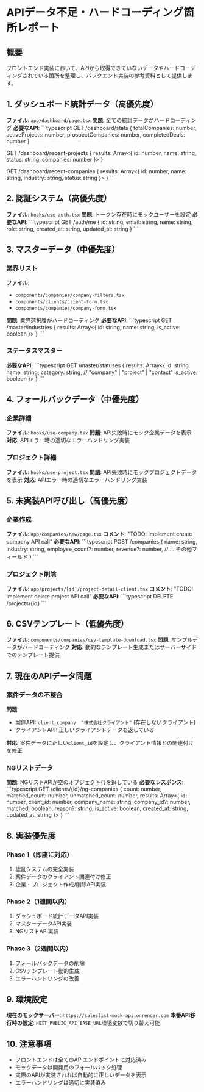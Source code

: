 # APIデータ不足・ハードコーディング箇所レポート

## 概要
フロントエンド実装において、APIから取得できていないデータやハードコーディングされている箇所を整理し、バックエンド実装の参考資料として提供します。

## 1. ダッシュボード統計データ（高優先度）

**ファイル**: `app/dashboard/page.tsx`
**問題**: 全ての統計データがハードコーディング
**必要なAPI**:
\`\`\`typescript
GET /dashboard/stats
{
  totalCompanies: number,
  activeProjects: number,
  prospectCompanies: number,
  completedDeals: number
}

GET /dashboard/recent-projects
{
  results: Array<{
    id: number,
    name: string,
    status: string,
    companies: number
  }>
}

GET /dashboard/recent-companies
{
  results: Array<{
    id: number,
    name: string,
    industry: string,
    status: string
  }>
}
\`\`\`

## 2. 認証システム（高優先度）

**ファイル**: `hooks/use-auth.tsx`
**問題**: トークン存在時にモックユーザーを設定
**必要なAPI**:
\`\`\`typescript
GET /auth/me
{
  id: string,
  email: string,
  name: string,
  role: string,
  created_at: string,
  updated_at: string
}
\`\`\`

## 3. マスターデータ（中優先度）

### 業界リスト
**ファイル**: 
- `components/companies/company-filters.tsx`
- `components/clients/client-form.tsx`
- `components/companies/company-form.tsx`

**問題**: 業界選択肢がハードコーディング
**必要なAPI**:
\`\`\`typescript
GET /master/industries
{
  results: Array<{
    id: string,
    name: string,
    is_active: boolean
  }>
}
\`\`\`

### ステータスマスター
**必要なAPI**:
\`\`\`typescript
GET /master/statuses
{
  results: Array<{
    id: string,
    name: string,
    category: string, // "company" | "project" | "contact"
    is_active: boolean
  }>
}
\`\`\`

## 4. フォールバックデータ（中優先度）

### 企業詳細
**ファイル**: `hooks/use-company.tsx`
**問題**: API失敗時にモック企業データを表示
**対応**: APIエラー時の適切なエラーハンドリング実装

### プロジェクト詳細
**ファイル**: `hooks/use-project.tsx`
**問題**: API失敗時にモックプロジェクトデータを表示
**対応**: APIエラー時の適切なエラーハンドリング実装

## 5. 未実装API呼び出し（高優先度）

### 企業作成
**ファイル**: `app/companies/new/page.tsx`
**コメント**: "TODO: Implement create company API call"
**必要なAPI**:
\`\`\`typescript
POST /companies
{
  name: string,
  industry: string,
  employee_count?: number,
  revenue?: number,
  // ... その他フィールド
}
\`\`\`

### プロジェクト削除
**ファイル**: `app/projects/[id]/project-detail-client.tsx`
**コメント**: "TODO: Implement delete project API call"
**必要なAPI**:
\`\`\`typescript
DELETE /projects/{id}
\`\`\`

## 6. CSVテンプレート（低優先度）

**ファイル**: `components/companies/csv-template-download.tsx`
**問題**: サンプルデータがハードコーディング
**対応**: 動的なテンプレート生成またはサーバーサイドでのテンプレート提供

## 7. 現在のAPIデータ問題

### 案件データの不整合
**問題**: 
- 案件API: `client_company: "株式会社クライアント"` (存在しないクライアント)
- クライアントAPI: 正しいクライアントデータを返している

**対応**: 案件データに正しい`client_id`を設定し、クライアント情報との関連付けを修正

### NGリストデータ
**問題**: NGリストAPIが空のオブジェクト`{}`を返している
**必要なレスポンス**:
\`\`\`typescript
GET /clients/{id}/ng-companies
{
  count: number,
  matched_count: number,
  unmatched_count: number,
  results: Array<{
    id: number,
    client_id: number,
    company_name: string,
    company_id?: number,
    matched: boolean,
    reason?: string,
    is_active: boolean,
    created_at: string,
    updated_at: string
  }>
}
\`\`\`

## 8. 実装優先度

### Phase 1（即座に対応）
1. 認証システムの完全実装
2. 案件データのクライアント関連付け修正
3. 企業・プロジェクト作成/削除API実装

### Phase 2（1週間以内）
1. ダッシュボード統計データAPI実装
2. マスターデータAPI実装
3. NGリストAPI実装

### Phase 3（2週間以内）
1. フォールバックデータの削除
2. CSVテンプレート動的生成
3. エラーハンドリングの改善

## 9. 環境設定

**現在のモックサーバー**: `https://saleslist-mock-api.onrender.com`
**本番API移行時の設定**: `NEXT_PUBLIC_API_BASE_URL`環境変数で切り替え可能

## 10. 注意事項

- フロントエンドは全てのAPIエンドポイントに対応済み
- モックデータは開発用のフォールバック処理
- 実際のAPIが実装されれば自動的に正しいデータを表示
- エラーハンドリングは適切に実装済み
